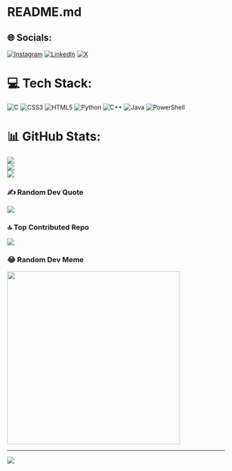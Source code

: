 # README.md

## 🌐 Socials:
[![Instagram](https://img.shields.io/badge/Instagram-%23E4405F.svg?logo=Instagram&logoColor=white)](https://instagram.com/_junaiid._) [![LinkedIn](https://img.shields.io/badge/LinkedIn-%230077B5.svg?logo=linkedin&logoColor=white)](https://linkedin.com/in/junaiidmohd0104) [![X](https://img.shields.io/badge/X-black.svg?logo=X&logoColor=white)](https://x.com/junaiid0104) 

# 💻 Tech Stack:
![C](https://img.shields.io/badge/c-%2300599C.svg?style=for-the-badge&logo=c&logoColor=white) ![CSS3](https://img.shields.io/badge/css3-%231572B6.svg?style=for-the-badge&logo=css3&logoColor=white) ![HTML5](https://img.shields.io/badge/html5-%23E34F26.svg?style=for-the-badge&logo=html5&logoColor=white) ![Python](https://img.shields.io/badge/python-3670A0?style=for-the-badge&logo=python&logoColor=ffdd54) ![C++](https://img.shields.io/badge/c++-%2300599C.svg?style=for-the-badge&logo=c%2B%2B&logoColor=white) ![Java](https://img.shields.io/badge/java-%23ED8B00.svg?style=for-the-badge&logo=openjdk&logoColor=white) ![PowerShell](https://img.shields.io/badge/PowerShell-%235391FE.svg?style=for-the-badge&logo=powershell&logoColor=white)
# 📊 GitHub Stats:
![](https://github-readme-stats.vercel.app/api?username=junaiid0104&theme=material-palenight&hide_border=true&include_all_commits=true&count_private=false)<br/>
![](https://github-readme-streak-stats.herokuapp.com/?user=junaiid0104&theme=material-palenight&hide_border=true)<br/>
![](https://github-readme-stats.vercel.app/api/top-langs/?username=junaiid0104&theme=material-palenight&hide_border=true&include_all_commits=true&count_private=false&layout=compact)

### ✍️ Random Dev Quote
![](https://quotes-github-readme.vercel.app/api?type=horizontal&theme=radical)

### 🔝 Top Contributed Repo
![](https://github-contributor-stats.vercel.app/api?username=junaiid0104&limit=5&theme=dark&combine_all_yearly_contributions=true)

### 😂 Random Dev Meme
<img src='https://randommeme-five.vercel.app/' style="height: 400px;"/>

---
[![](https://visitcount.itsvg.in/api?id=junaiid0104&icon=0&color=0)](https://visitcount.itsvg.in)

<!-- Proudly created with GPRM ( https://gprm.itsvg.in ) -->
